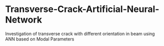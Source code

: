 # Transverse-Crack-Artificial-Neural-Network
Investigation of transverse crack with different orientation in beam using ANN based on Modal Parameters
